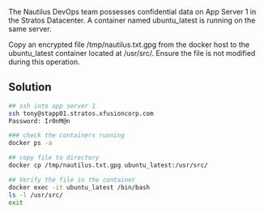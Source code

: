 The Nautilus DevOps team possesses confidential data on App Server 1 in the Stratos Datacenter. A container named ubuntu_latest is running on the same server.

Copy an encrypted file /tmp/nautilus.txt.gpg from the docker host to the ubuntu_latest container located at /usr/src/. Ensure the file is not modified during this operation.

## Solution
```bash
## ssh into app server 1
ssh tony@stapp01.stratos.xfusioncorp.com
Password: Ir0nM@n

### check the containers running
docker ps -a

## copy file to directory
docker cp /tmp/nautilus.txt.gpg ubuntu_latest:/usr/src/

## Verify the file in the container
docker exec -it ubuntu_latest /bin/bash
ls -l /usr/src/
exit

```